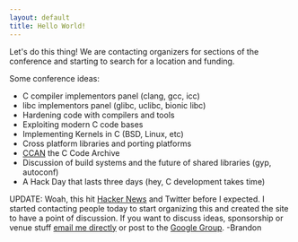 ```yaml
---
layout: default
title: Hello World!
---
```


Let's do this thing! We are contacting organizers for sections of the
conference and starting to search for a location and funding.

Some conference ideas:

- C compiler implementors panel (clang, gcc, icc)
- libc implementors panel (glibc, uclibc, bionic libc)
- Hardening code with compilers and tools
- Exploiting modern C code bases
- Implementing Kernels in C (BSD, Linux, etc)
- Cross platform libraries and porting platforms
- [CCAN][ccan] the C Code Archive
- Discussion of build systems and the future of shared libraries (gyp, autoconf)
- A Hack Day that lasts three days (hey, C development takes time)

[ccan]: http://ccodearchive.net/index.html

UPDATE: Woah, this hit [Hacker News][hn] and Twitter before I expected. I
started contacting people today to start organizing this and created the site
to have a point of discussion. If you want to discuss ideas, sponsorship or
venue stuff [email me directly][brandonmail] or post to the [Google
Group][groupmail]. -Brandon

[hn]: http://news.ycombinator.com/item?id=3718414
[brandonmail]: mailto:brandon.cconf@ifup.org
[groupmail]: mailto:cconf@googlegroups.com
